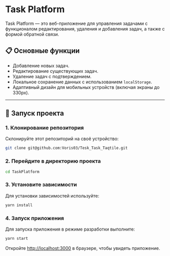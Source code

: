 
# Task Platform

Task Platform — это веб-приложение для управления задачами с функционалом редактирования, удаления и добавления задач, а также с формой обратной связи.

## 📋 Основные функции

- Добавление новых задач.
- Редактирование существующих задач.
- Удаление задач с подтверждением.
- Локальное сохранение данных с использованием `localStorage`.
- Адаптивный дизайн для мобильных устройств (включая экраны до 330px).

---

## 🚀 Запуск проекта

### 1. Клонирование репозитория

Склонируйте этот репозиторий на своё устройство:
```bash
git clone git@github.com:Voris03/Tesk_Task_Taqtile.git
```

### 2. Перейдите в директорию проекта

```bash
cd TaskPlatform
```

### 3. Установите зависимости

Для установки зависимостей используйте:
```bash
yarn install
```

### 4. Запуск приложения

Для запуска приложения в режиме разработки выполните:
```bash
yarn start
```

Откройте [http://localhost:3000](http://localhost:3000) в браузере, чтобы увидеть приложение.
